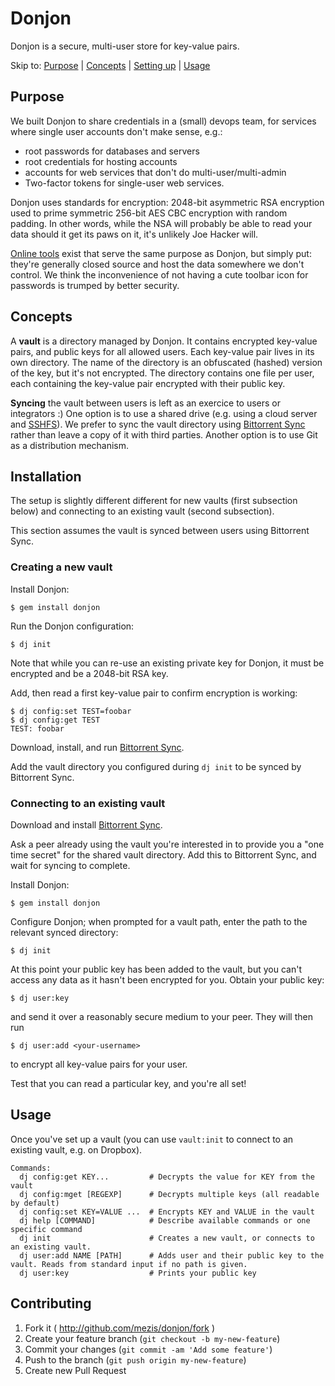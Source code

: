 # Donjon

Donjon is a secure, multi-user store for key-value pairs.

Skip to: [Purpose](#purpose) | [Concepts](#concepts) | [Setting
up](#installation) | [Usage](#usage)

## Purpose

We built Donjon to share credentials in a (small) devops team, for services where
single user accounts don't make sense, e.g.:

- root passwords for databases and servers
- root credentials for hosting accounts
- accounts for web services that don't do multi-user/multi-admin
- Two-factor tokens for single-user web services.

Donjon uses standards for encryption: 2048-bit asymmetric RSA encryption used to
prime symmetric 256-bit AES CBC encryption with random padding.
In other words, while the NSA will probably be able to read your data should it
get its paws on it, it's unlikely Joe Hacker will.

[Online tools](https://lastpass.com) exist that serve the same purpose as Donjon, but simply
put: they're generally closed source and host the data somewhere we don't
control. We think the inconvenience of not having a cute toolbar icon for
passwords is trumped by better security.

## Concepts

A **vault** is a directory managed by Donjon. It contains encrypted key-value
pairs, and public keys for all allowed users. Each key-value pair lives in its
own directory. The name of the directory is an obfuscated (hashed) version of
the key, but it's not encrypted. The directory contains one file per user, each
containing the key-value pair encrypted with their public key.

**Syncing** the vault between users is left as an exercice to users or
integrators :)
One option is to use a shared drive (e.g. using a cloud server and
[SSHFS](http://en.wikipedia.org/wiki/SSHFS)). We prefer to sync the vault
directory using [Bittorrent Sync](http://www.bittorrent.com/sync) rather than
leave a copy of it with third parties. Another option is to use Git as a
distribution mechanism.


## Installation

The setup is slightly different different for new vaults (first subsection below)
and connecting to an existing vault (second subsection).

This section assumes the vault is synced between users using Bittorrent Sync.


### Creating a new vault

Install Donjon:
    
    $ gem install donjon

Run the Donjon configuration:

    $ dj init

Note that while you can re-use an existing private key for Donjon, it must be
encrypted and be a 2048-bit RSA key.

Add, then read a first key-value pair to confirm encryption is working:

    $ dj config:set TEST=foobar
    $ dj config:get TEST
    TEST: foobar

Download, install, and run [Bittorrent Sync](http://www.bittorrent.com/sync/downloads).

Add the vault directory you configured during `dj init` to be synced by
Bittorrent Sync.


### Connecting to an existing vault

Download and install [Bittorrent Sync](http://www.bittorrent.com/sync/downloads).

Ask a peer already using the vault you're interested in to provide you a "one
time secret" for the shared vault directory. Add this to Bittorrent Sync, and
wait for syncing to complete.

Install Donjon:

    $ gem install donjon

Configure Donjon; when prompted for a vault path, enter the path to the relevant
synced directory:

    $ dj init
    
At this point your public key has been added to the vault, but you can't access
any data as it hasn't been encrypted for you. Obtain your public key:

    $ dj user:key

and send it over a reasonably secure medium to your peer. They will then run

    $ dj user:add <your-username>

to encrypt all key-value pairs for your user.

Test that you can read a particular key, and you're all set!


## Usage

Once you've set up a vault (you can use `vault:init` to connect to an existing
vault, e.g. on Dropbox).

```
Commands:
  dj config:get KEY...         # Decrypts the value for KEY from the vault
  dj config:mget [REGEXP]      # Decrypts multiple keys (all readable by default)
  dj config:set KEY=VALUE ...  # Encrypts KEY and VALUE in the vault
  dj help [COMMAND]            # Describe available commands or one specific command
  dj init                      # Creates a new vault, or connects to an existing vault.
  dj user:add NAME [PATH]      # Adds user and their public key to the vault. Reads from standard input if no path is given.
  dj user:key                  # Prints your public key
```

## Contributing

1. Fork it ( http://github.com/mezis/donjon/fork )
2. Create your feature branch (`git checkout -b my-new-feature`)
3. Commit your changes (`git commit -am 'Add some feature'`)
4. Push to the branch (`git push origin my-new-feature`)
5. Create new Pull Request
